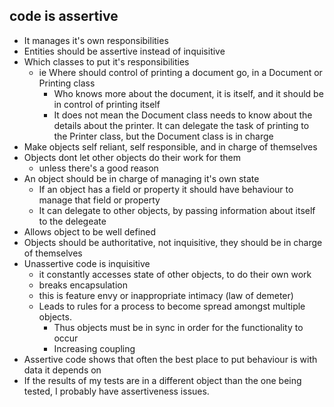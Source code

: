 ## code is assertive

- It manages it's own responsibilities
- Entities should be assertive instead of inquisitive
- Which classes to put it's responsibilities
  - ie Where should control of printing a document go, in a Document or Printing class
    - Who knows more about the document, it is itself, and it should be in control of printing itself
    - It does not mean the Document class needs to know about the details about the printer. It can delegate the task of printing to the Printer class, but the Document class is in charge
- Make objects self reliant, self responsible, and in charge of themselves
- Objects dont let other objects do their work for them
  - unless there's a good reason
- An object should be in charge of managing it's own state
  - If an object has a field or property it should have behaviour to manage that field or property
  - It can delegate to other objects, by passing information about itself to the delegeate
- Allows object to be well defined
- Objects should be authoritative, not inquisitive, they should be in charge of themselves
- Unassertive code is inquisitive
  - it constantly accesses state of other objects, to do their own work
  - breaks encapsulation
  - this is feature envy or inappropriate intimacy (law of demeter)
  - Leads to rules for a process to become spread amongst multiple objects.
    - Thus objects must be in sync in order for the functionality to occur
    - Increasing coupling
- Assertive code shows that often the best place to put behaviour is with data it depends on
- If the results of my tests are in a different object than the one being tested, I probably have assertiveness issues.
